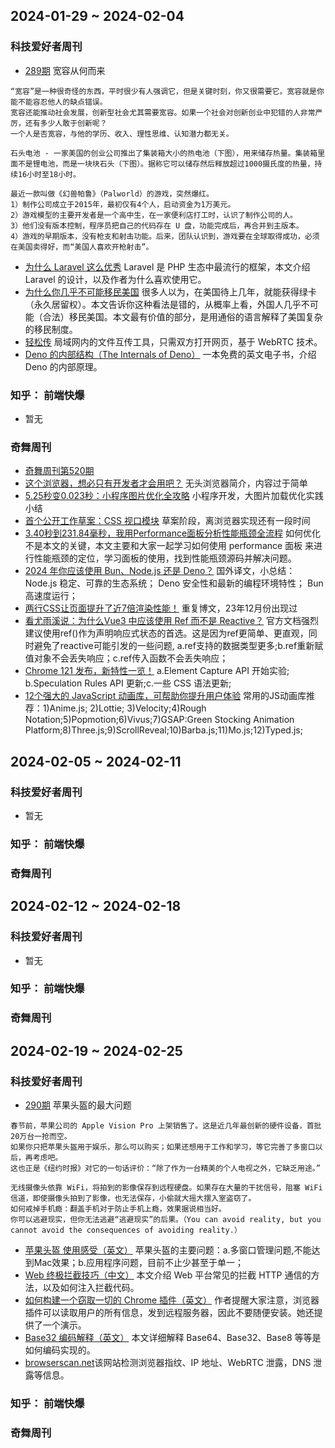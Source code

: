 ## 2024-01-29 ~ 2024-02-04
### 科技爱好者周刊
* [289期](https://github.com/ruanyf/weekly/blob/master/docs/issue-289.md)  宽容从何而来
```
“宽容”是一种很奇怪的东西，平时很少有人强调它，但是关键时刻，你又很需要它。宽容就是你能不能容忍他人的缺点错误。
宽容还能推动社会发展，创新型社会尤其需要宽容。如果一个社会对创新创业中犯错的人非常严厉，还有多少人敢于创新呢？
一个人是否宽容，与他的学历、收入、理性思维、认知潜力都无关。

石头电池 - 一家美国的创业公司推出了集装箱大小的热电池（下图），用来储存热量。集装箱里面不是锂电池，而是一块块石头（下图）。据称它可以储存然后释放超过1000摄氏度的热量，持续16小时至18小时。

最近一款叫做《幻兽帕鲁》（Palworld）的游戏，突然爆红。
1）制作公司成立于2015年，最初仅有4个人，启动资金为1万美元。
2）游戏模型的主要开发者是一个高中生，在一家便利店打工时，认识了制作公司的人。
3）他们没有版本控制，程序员把自己的代码存在 U 盘，功能完成后，再合并到主版本。
4）游戏的早期版本，没有枪支和射击功能。后来，团队认识到，游戏要在全球取得成功，必须在美国卖得好，而“美国人喜欢开枪射击”。
```
* [为什么 Laravel 这么优秀](https://godruoyi.com/posts/why-laravel) Laravel 是 PHP 生态中最流行的框架，本文介绍 Laravel 的设计，以及作者为什么喜欢使用它。
* [为什么你几乎不可能移民美国](https://www.cato.org/blog/why-legal-immigration-nearly-impossible) 很多人以为，在美国待上几年，就能获得绿卡（永久居留权）。本文告诉你这种看法是错的，从概率上看，外国人几乎不可能（合法）移民美国。本文最有价值的部分，是用通俗的语言解释了美国复杂的移民制度。
* [轻松传](https://easychuan.cn/) 局域网内的文件互传工具，只需双方打开网页，基于 WebRTC 技术。
* [Deno 的内部结构（The Internals of Deno）](https://choubey.gitbook.io/internals-of-deno/) 一本免费的英文电子书，介绍 Deno 的内部原理。

### 知乎： 前端快爆
* 暂无
### 奇舞周刊
* [奇舞周刊第520期](https://mp.weixin.qq.com/s?__biz=Mzg4MTYwMzY1Mw==&mid=2247510723&idx=1&sn=9b95fc03b1e72349ab533fbf289d19ff&chksm=cf618fe9f81606ff0d5ed2d163ef272fe987be7a19a883f944a6474bdd4354fd2542a4c0a272&scene=178&cur_album_id=1899297601078771727#rd) 
* [这个浏览器，想必只有开发者才会用吧？](https://mp.weixin.qq.com/s?__biz=MzU2MTIyNDUwMA==&mid=2247526823&idx=1&sn=ef7db3e80ec273a66f4e3acbc45c0141&chksm=fc7e27fccb09aeea7c245969f487a5a79e5b8bfa67946876ebb284e3295fb56f8fe36d0338af&token=1323753488&lang=zh_CN&scene=21#wechat_redirect) 无头浏览器简介，内容过于简单
* [5.25秒变0.023秒：小程序图片优化全攻略](https://mp.weixin.qq.com/s?__biz=MzU2NjU3Nzg2Mg==&mid=2247512155&idx=1&sn=e93751c4441bffa76f9cc866b9a831d1&chksm=fca8aff2cbdf26e47520c01fd31db9cc9a730635179351cfa62af4596c51a2fb2e5c7c9595a0&token=1323753488&lang=zh_CN&scene=21#wechat_redirect) 小程序开发，大图片加载优化实践小结
* [首个公开工作草案：CSS 视口模块](https://mp.weixin.qq.com/s?__biz=MzA3OTY5NDI0OA==&mid=2247488726&idx=1&sn=5ad5f6f645696df841887cd525039a1f&scene=21#wechat_redirect) 草案阶段，离浏览器实现还有一段时间
* [3.40秒到231.84毫秒，我用Performance面板分析性能瓶颈全流程](https://mp.weixin.qq.com/s?__biz=MzI0MzIyMDM5Ng==&mid=2649859678&idx=1&sn=20ad42dc0bf0ebe614d04c063a474eea&scene=21#wechat_redirect) 如何优化不是本文的关键，本文主要和大家一起学习如何使用 performance 面板 来进行性能瓶颈的定位，学习面板的使用，找到性能瓶颈源码并解决问题。
* [2024 年你应该使用 Bun、Node.js 还是 Deno？](https://mp.weixin.qq.com/s?__biz=MzU3MDAyNDgwNA==&mid=2247499114&idx=1&sn=6a776b648ce4bc69e1a5fb0077a37773&scene=21#wechat_redirect) 国外译文，小总结： Node.js 稳定、可靠的生态系统； Deno 安全性和最新的编程环境特性； Bun 高速度运行；
* [两行CSS让页面提升了近7倍渲染性能！](https://mp.weixin.qq.com/s?__biz=Mzg5NDExMzU1MA==&mid=2247489249&idx=1&sn=86dd23b69cf98bba7b3b0c6139f69e1b&scene=21#wechat_redirect) 重复博文，23年12月份出现过
* [看尤雨溪说：为什么Vue3 中应该使用 Ref 而不是 Reactive？](https://mp.weixin.qq.com/s?__biz=MzUzNTk3MjE2Ng==&mid=2247508552&idx=1&sn=d6a39c0b07d3a99d9e099b6c6db721c9&scene=21#wechat_redirect)  官方文档强烈建议使用ref()作为声明响应式状态的首选。这是因为ref更简单、更直观，同时避免了reactive可能引发的一些问题, a.ref支持的数据类型更多;b.ref重新赋值对象不会丢失响应；c.ref传入函数不会丢失响应；
* [Chrome 121 发布，新特性一览！](https://mp.weixin.qq.com/s?__biz=Mzk0MDMwMzQyOA==&mid=2247500003&idx=1&sn=c5624ba4744c9ff5d0ceb423ac51422a&scene=21#wechat_redirect) a.Element Capture API 开始实验; b.Speculation Rules API 更新;c.一些 CSS 语法更新;
* [12个强大的 JavaScript 动画库，可帮助你提升用户体验](https://mp.weixin.qq.com/s?__biz=MjM5MDc4MzgxNA==&mid=2458473233&idx=1&sn=3e5de18643198ad2d1484bf17df703ee&scene=21#wechat_redirect) 常用的JS动画库推荐：1)Anime.js; 2)Lottie; 3)Velocity;4)Rough Notation;5)Popmotion;6)Vivus;7)GSAP:Green Stocking Animation Platform;8)Three.js;9)ScrollReveal;10)Barba.js;11)Mo.js;12)Typed.js;


## 2024-02-05 ~ 2024-02-11
### 科技爱好者周刊
* 暂无
### 知乎： 前端快爆
### 奇舞周刊
## 2024-02-12 ~ 2024-02-18
### 科技爱好者周刊
* 暂无
### 知乎： 前端快爆
### 奇舞周刊

## 2024-02-19 ~ 2024-02-25
### 科技爱好者周刊
* [290期](https://github.com/ruanyf/weekly/blob/master/docs/issue-290.md)  苹果头盔的最大问题
```
春节前，苹果公司的 Apple Vision Pro 上架销售了。这是近几年最创新的硬件设备，首批20万台一抢而空。
如果你只把苹果头盔用于娱乐，那么可以购买；如果还想用于工作和学习，等它完善了多窗口以后，再考虑吧。
这也正是《纽约时报》对它的一句话评价：“除了作为一台精美的个人电视之外，它缺乏用途。”

无线摄像头依靠 WiFi，将拍到的影像保存到远程硬盘。如果存在大量的干扰信号，阻塞 WiFi 信道，即使摄像头拍到了影像，也无法保存，小偷就大摇大摆入室盗窃了。
如何戒掉手机瘾：翻盖手机对于防止手机上瘾，效果据说相当好。
你可以逃避现实，但你无法逃避“逃避现实”的后果。（You can avoid reality, but you cannot avoid the consequences of avoiding reality.）
```
* [苹果头盔 使用感受（英文）](https://stratechery.com/2024/the-apple-vision-pro/) 苹果头盔的主要问题：a.多窗口管理问题,不能达到Mac效果；b.应用程序问题，目前不止少甚至于单一；
* [Web 终极拦截技巧（中文）](https://hughfenghen.github.io/posts/2023/12/23/web-spy/) 本文介绍 Web 平台常见的拦截 HTTP 通信的方法，以及如何注入拦截代码。
* [如何构建一个窃取一切的 Chrome 插件（英文）](https://mattfrisbie.substack.com/p/spy-chrome-extension) 作者提醒大家注意，浏览器插件可以读取用户的所有信息，发到远程服务器，因此不要随便安装。她还提供了一个演示。
* [Base32 编码解释（英文）](https://ptrchm.com/posts/base32-explained/) 本文详细解释 Base64、Base32、Base8 等等是如何编码实现的。
* [browserscan.net](https://www.browserscan.net/)该网站检测浏览器指纹、IP 地址、WebRTC 泄露，DNS 泄露等信息。

### 知乎： 前端快爆
### 奇舞周刊

